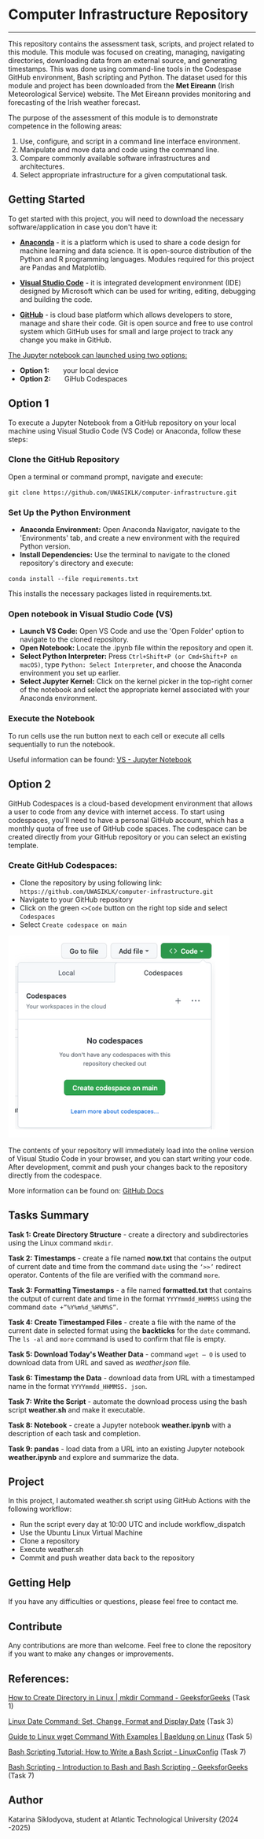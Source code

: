 # Computer Infrastructure Repository
***
This repository contains the assessment task, scripts, and project related to this module. This module was 
focused on creating, managing, navigating directories, downloading data from an external source, and generating 
timestamps. This was done using command-line tools in the Codespase GitHub environment, Bash scripting and 
Python. The dataset used for this module and project has been  downloaded from the **Met Eireann** (Irish 
Meteorological Service) website. The Met Eireann provides monitoring and forecasting of the Irish weather 
forecast.

The purpose of the assessment of this module is to demonstrate competence in the following areas:

1.	Use, configure, and script in a command line interface environment.
2.	Manipulate and move data and code using the command line.
3.	Compare commonly available software infrastructures and architectures.
4.	Select appropriate infrastructure for a given computational task.

## Getting Started

To get started with this project, you will need to download the necessary software/application in case you don't 
have it:

 - **[Anaconda](https://www.anaconda.com/)** - it is a platform which is used to share a code design for machine 
learning and data science. It is open-source distribution of the Python and R programming languages. Modules 
required for this project are Pandas and Matplotlib.

 - **[Visual Studio Code](https://visualstudio.microsoft.com/downloads/)** - it is integrated development 
environment (IDE) designed by Microsoft which can be used for writing, editing, debugging and building the code.

 - **[GitHub](https://github.com/)** - is cloud base platform which allows developers to store, manage and share 
their code. Git is open source and free to use control system which GitHub uses for small and large project to 
track any change you make in GitHub.

<ins>The Jupyter notebook can launched using two options:</ins>

- **Option 1:**&emsp;&emsp;your local device
- **Option 2:**&emsp;&emsp;GiHub Codespaces

## Option 1

To execute a Jupyter Notebook from a GitHub repository on your local machine using Visual Studio Code (VS Code) or Anaconda, follow these steps:

### Clone the GitHub Repository

Open a terminal or command prompt, navigate and execute:

`git clone https://github.com/UWASIKLK/computer-infrastructure.git`

### Set Up the Python Environment

- **Anaconda Environment:** Open Anaconda Navigator, navigate to the 'Environments' tab, and create a new environment with the required Python version.
- **Install Dependencies:** Use the terminal to navigate to the cloned repository's directory and execute:

`conda install --file requirements.txt`

This installs the necessary packages listed in requirements.txt.

### Open notebook in Visual Studio Code (VS)

- **Launch VS Code:** Open VS Code and use the 'Open Folder' option to navigate to the cloned repository.
- **Open Notebook:** Locate the .ipynb file within the repository and open it.
- **Select Python Interpreter:** Press `Ctrl+Shift+P (or Cmd+Shift+P on macOS)`, type `Python: Select Interpreter`, and choose the Anaconda environment you set up earlier.
- **Select Jupyter Kernel:** Click on the kernel picker in the top-right corner of the notebook and select the appropriate kernel associated with your Anaconda environment.

### Execute the Notebook

To run cells use the run button next to each cell or execute all cells sequentially to run the notebook.

Useful information can be found: [VS - Jupyter Notebook](https://code.visualstudio.com/docs/datascience/jupyter-notebooks)

## Option 2

GitHub Codespaces is a cloud-based development environment that allows a user to code from any device with 
internet access. To start using codespaces, you'll need to have a personal GitHub account, which has a monthly 
quota of free use of GitHub code spaces. The codespace can be created directly from your GitHub repository or 
you can select an existing template. 

### Create GitHub Codespaces:

-	Clone the repository by using following link: `https://github.com/UWASIKLK/computer-infrastructure.git`
-	Navigate to your GitHub repository
-	Click on the green `<>Code` button on the right top side and select `Codespaces`
-	Select `Create codespace on main`

![Codespaces](./img/Codespaces.png)


The contents of your repository will immediately load into the online version of Visual Studio Code in your 
browser, and you can start writing your code. <br>
After development, commit and push your changes back to the repository directly from the codespace.

More information can be found on: [GitHub Docs](https://docs.github.com/en/codespaces/overview)

## Tasks Summary

**Task 1: Create Directory Structure** - create a directory and subdirectories using the Linux command `mkdir`.

**Task 2: Timestamps** - create a file named **now.txt** that contains the output of current date and time from 
the command `date` using the `‘>>’` redirect operator. Contents of the file are verified with the command `more`.

**Task 3: Formatting Timestamps** - a file named **formatted.txt** that contains the output of current date and 
time in the format `YYYYmmdd_HHMMSS` using the command `date +”%Y%m%d_%H%M%S”`.

**Task 4: Create Timestamped Files** - create a file with the name of the current date in selected format using 
the **backticks** for the `date` command. The `ls -al` and `more` command is used to confirm that file is empty.

**Task 5: Download Today's Weather Data** - command `wget – O` is used to download data from URL and saved as 
*weather.json* file.

**Task 6: Timestamp the Data** - download data from URL with a timestamped name in the format `YYYYmmdd_HHMMSS.
json`.

**Task 7: Write the Script** - automate the download process using the bash script **weather.sh**  and make it 
executable.

**Task 8: Notebook** - create a Jupyter notebook **weather.ipynb** with a description of each task and 
completion. 

**Task 9: pandas** - load data from a URL into an existing Jupyter notebook **weather.ipynb** and explore and 
summarize the data. 

## Project

In this project, I automated weather.sh script using GitHub Actions with the following workflow:

-	Run the script every day at 10:00 UTC and include workflow_dispatch
-	Use the Ubuntu Linux Virtual Machine
-	Clone a repository
-	Execute weather.sh
-	Commit and push weather data back to the repository

## Getting Help

If you have any difficulties or questions, please feel free to contact me.

## Contribute

Any contributions are more than welcome. Feel free to clone the repository if you want to make any changes or 
improvements.

## References:

[How to Create Directory in Linux | mkdir Command - GeeksforGeeks](https://www.geeksforgeeks.org/mkdir-command-in-linux-with-examples/) (Task 1)

[Linux Date Command: Set, Change, Format and Display Date](https://phoenixnap.com/kb/linux-date-command) (Task 3)

[Guide to Linux wget Command With Examples | Baeldung on Linux](https://www.baeldung.com/linux/wget-examples) 
(Task 5)

[Bash Scripting Tutorial: How to Write a Bash Script - LinuxConfig](https://linuxconfig.org/bash-scripting-tutorial) (Task 7)

[Bash Scripting - Introduction to Bash and Bash Scripting - GeeksforGeeks](https://www.geeksforgeeks.org/bash-scripting-introduction-to-bash-and-bash-scripting/) (Task 7)

## Author

Katarina Siklodyova, student at Atlantic Technological University (2024 -2025)